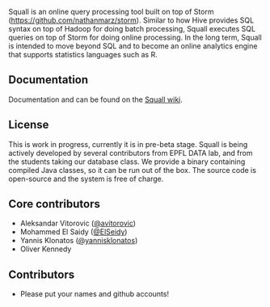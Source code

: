 Squall is an online query processing tool built on top of Storm (https://github.com/nathanmarz/storm). Similar to how Hive provides SQL syntax on top of Hadoop for doing batch processing, Squall executes SQL queries on top of Storm for doing online processing. In the long term, Squall is intended to move beyond SQL and to become an online analytics engine that supports statistics languages such as R.

## Documentation

Documentation and can be found on the [Squall wiki](http://github.com/epfldata/squall/wiki).

## License

This is work in progress, currently it is in pre-beta stage. Squall is being actively developed by several contributors from EPFL DATA lab, and from the students taking our database class. We provide a binary containing compiled Java classes, so it can be run out of the box. The source code is open-source and the system is free of charge.

## Core contributors

* Aleksandar Vitorovic ([@avitorovic](http://github.com/avitorovic))
* Mohammed El Saidy ([@ElSeidy](http://github.com/ElSeidy))
* Yannis Klonatos ([@yannisklonatos](http://github.com/yannisklonatos))
* Oliver Kennedy

## Contributors

* Please put your names and github accounts!